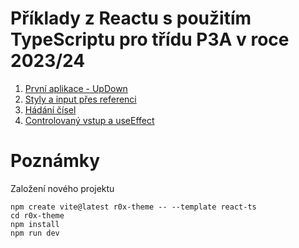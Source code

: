 # Příklady z Reactu s použitím TypeScriptu pro třídu P3A v roce 2023/24

1. [První aplikace - UpDown](./r01-intro)
2. [Styly a input přes referenci](./r02-style)
3. [Hádání čísel](./r03-guess-number)
4. [Controlovaný vstup a useEffect](./r04-useeffect)

# Poznámky

Založení nového projektu

    npm create vite@latest r0x-theme -- --template react-ts
    cd r0x-theme
    npm install
    npm run dev


